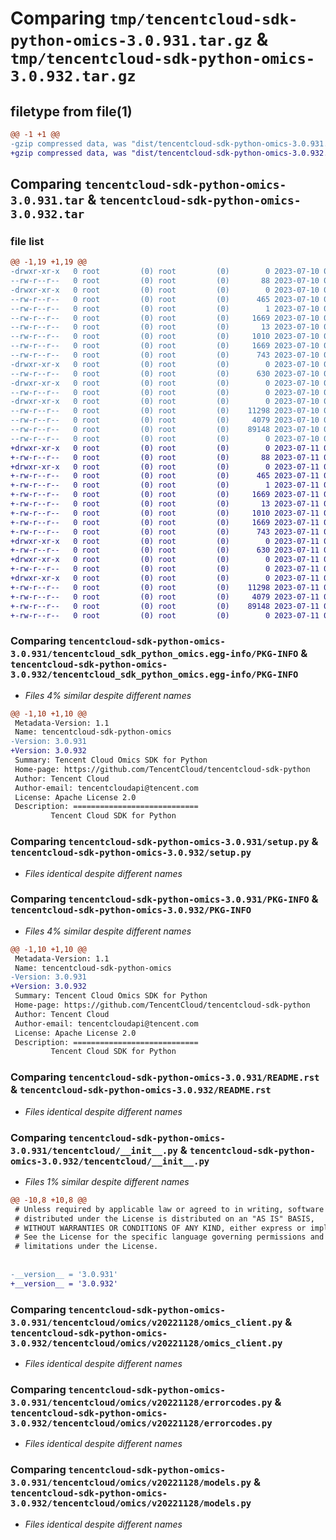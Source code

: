 # Comparing `tmp/tencentcloud-sdk-python-omics-3.0.931.tar.gz` & `tmp/tencentcloud-sdk-python-omics-3.0.932.tar.gz`

## filetype from file(1)

```diff
@@ -1 +1 @@
-gzip compressed data, was "dist/tencentcloud-sdk-python-omics-3.0.931.tar", last modified: Mon Jul 10 00:45:23 2023, max compression
+gzip compressed data, was "dist/tencentcloud-sdk-python-omics-3.0.932.tar", last modified: Tue Jul 11 00:53:50 2023, max compression
```

## Comparing `tencentcloud-sdk-python-omics-3.0.931.tar` & `tencentcloud-sdk-python-omics-3.0.932.tar`

### file list

```diff
@@ -1,19 +1,19 @@
-drwxr-xr-x   0 root         (0) root         (0)        0 2023-07-10 00:45:23.000000 tencentcloud-sdk-python-omics-3.0.931/
--rw-r--r--   0 root         (0) root         (0)       88 2023-07-10 00:45:23.000000 tencentcloud-sdk-python-omics-3.0.931/setup.cfg
-drwxr-xr-x   0 root         (0) root         (0)        0 2023-07-10 00:45:23.000000 tencentcloud-sdk-python-omics-3.0.931/tencentcloud_sdk_python_omics.egg-info/
--rw-r--r--   0 root         (0) root         (0)      465 2023-07-10 00:45:23.000000 tencentcloud-sdk-python-omics-3.0.931/tencentcloud_sdk_python_omics.egg-info/SOURCES.txt
--rw-r--r--   0 root         (0) root         (0)        1 2023-07-10 00:45:23.000000 tencentcloud-sdk-python-omics-3.0.931/tencentcloud_sdk_python_omics.egg-info/dependency_links.txt
--rw-r--r--   0 root         (0) root         (0)     1669 2023-07-10 00:45:23.000000 tencentcloud-sdk-python-omics-3.0.931/tencentcloud_sdk_python_omics.egg-info/PKG-INFO
--rw-r--r--   0 root         (0) root         (0)       13 2023-07-10 00:45:23.000000 tencentcloud-sdk-python-omics-3.0.931/tencentcloud_sdk_python_omics.egg-info/top_level.txt
--rw-r--r--   0 root         (0) root         (0)     1010 2023-07-10 00:45:23.000000 tencentcloud-sdk-python-omics-3.0.931/setup.py
--rw-r--r--   0 root         (0) root         (0)     1669 2023-07-10 00:45:23.000000 tencentcloud-sdk-python-omics-3.0.931/PKG-INFO
--rw-r--r--   0 root         (0) root         (0)      743 2023-07-10 00:45:23.000000 tencentcloud-sdk-python-omics-3.0.931/README.rst
-drwxr-xr-x   0 root         (0) root         (0)        0 2023-07-10 00:45:23.000000 tencentcloud-sdk-python-omics-3.0.931/tencentcloud/
--rw-r--r--   0 root         (0) root         (0)      630 2023-07-10 00:45:23.000000 tencentcloud-sdk-python-omics-3.0.931/tencentcloud/__init__.py
-drwxr-xr-x   0 root         (0) root         (0)        0 2023-07-10 00:45:23.000000 tencentcloud-sdk-python-omics-3.0.931/tencentcloud/omics/
--rw-r--r--   0 root         (0) root         (0)        0 2023-07-10 00:45:23.000000 tencentcloud-sdk-python-omics-3.0.931/tencentcloud/omics/__init__.py
-drwxr-xr-x   0 root         (0) root         (0)        0 2023-07-10 00:45:23.000000 tencentcloud-sdk-python-omics-3.0.931/tencentcloud/omics/v20221128/
--rw-r--r--   0 root         (0) root         (0)    11298 2023-07-10 00:45:23.000000 tencentcloud-sdk-python-omics-3.0.931/tencentcloud/omics/v20221128/omics_client.py
--rw-r--r--   0 root         (0) root         (0)     4079 2023-07-10 00:45:23.000000 tencentcloud-sdk-python-omics-3.0.931/tencentcloud/omics/v20221128/errorcodes.py
--rw-r--r--   0 root         (0) root         (0)    89148 2023-07-10 00:45:23.000000 tencentcloud-sdk-python-omics-3.0.931/tencentcloud/omics/v20221128/models.py
--rw-r--r--   0 root         (0) root         (0)        0 2023-07-10 00:45:23.000000 tencentcloud-sdk-python-omics-3.0.931/tencentcloud/omics/v20221128/__init__.py
+drwxr-xr-x   0 root         (0) root         (0)        0 2023-07-11 00:53:50.000000 tencentcloud-sdk-python-omics-3.0.932/
+-rw-r--r--   0 root         (0) root         (0)       88 2023-07-11 00:53:50.000000 tencentcloud-sdk-python-omics-3.0.932/setup.cfg
+drwxr-xr-x   0 root         (0) root         (0)        0 2023-07-11 00:53:50.000000 tencentcloud-sdk-python-omics-3.0.932/tencentcloud_sdk_python_omics.egg-info/
+-rw-r--r--   0 root         (0) root         (0)      465 2023-07-11 00:53:50.000000 tencentcloud-sdk-python-omics-3.0.932/tencentcloud_sdk_python_omics.egg-info/SOURCES.txt
+-rw-r--r--   0 root         (0) root         (0)        1 2023-07-11 00:53:50.000000 tencentcloud-sdk-python-omics-3.0.932/tencentcloud_sdk_python_omics.egg-info/dependency_links.txt
+-rw-r--r--   0 root         (0) root         (0)     1669 2023-07-11 00:53:50.000000 tencentcloud-sdk-python-omics-3.0.932/tencentcloud_sdk_python_omics.egg-info/PKG-INFO
+-rw-r--r--   0 root         (0) root         (0)       13 2023-07-11 00:53:50.000000 tencentcloud-sdk-python-omics-3.0.932/tencentcloud_sdk_python_omics.egg-info/top_level.txt
+-rw-r--r--   0 root         (0) root         (0)     1010 2023-07-11 00:53:50.000000 tencentcloud-sdk-python-omics-3.0.932/setup.py
+-rw-r--r--   0 root         (0) root         (0)     1669 2023-07-11 00:53:50.000000 tencentcloud-sdk-python-omics-3.0.932/PKG-INFO
+-rw-r--r--   0 root         (0) root         (0)      743 2023-07-11 00:53:50.000000 tencentcloud-sdk-python-omics-3.0.932/README.rst
+drwxr-xr-x   0 root         (0) root         (0)        0 2023-07-11 00:53:50.000000 tencentcloud-sdk-python-omics-3.0.932/tencentcloud/
+-rw-r--r--   0 root         (0) root         (0)      630 2023-07-11 00:53:50.000000 tencentcloud-sdk-python-omics-3.0.932/tencentcloud/__init__.py
+drwxr-xr-x   0 root         (0) root         (0)        0 2023-07-11 00:53:50.000000 tencentcloud-sdk-python-omics-3.0.932/tencentcloud/omics/
+-rw-r--r--   0 root         (0) root         (0)        0 2023-07-11 00:53:50.000000 tencentcloud-sdk-python-omics-3.0.932/tencentcloud/omics/__init__.py
+drwxr-xr-x   0 root         (0) root         (0)        0 2023-07-11 00:53:50.000000 tencentcloud-sdk-python-omics-3.0.932/tencentcloud/omics/v20221128/
+-rw-r--r--   0 root         (0) root         (0)    11298 2023-07-11 00:53:50.000000 tencentcloud-sdk-python-omics-3.0.932/tencentcloud/omics/v20221128/omics_client.py
+-rw-r--r--   0 root         (0) root         (0)     4079 2023-07-11 00:53:50.000000 tencentcloud-sdk-python-omics-3.0.932/tencentcloud/omics/v20221128/errorcodes.py
+-rw-r--r--   0 root         (0) root         (0)    89148 2023-07-11 00:53:50.000000 tencentcloud-sdk-python-omics-3.0.932/tencentcloud/omics/v20221128/models.py
+-rw-r--r--   0 root         (0) root         (0)        0 2023-07-11 00:53:50.000000 tencentcloud-sdk-python-omics-3.0.932/tencentcloud/omics/v20221128/__init__.py
```

### Comparing `tencentcloud-sdk-python-omics-3.0.931/tencentcloud_sdk_python_omics.egg-info/PKG-INFO` & `tencentcloud-sdk-python-omics-3.0.932/tencentcloud_sdk_python_omics.egg-info/PKG-INFO`

 * *Files 4% similar despite different names*

```diff
@@ -1,10 +1,10 @@
 Metadata-Version: 1.1
 Name: tencentcloud-sdk-python-omics
-Version: 3.0.931
+Version: 3.0.932
 Summary: Tencent Cloud Omics SDK for Python
 Home-page: https://github.com/TencentCloud/tencentcloud-sdk-python
 Author: Tencent Cloud
 Author-email: tencentcloudapi@tencent.com
 License: Apache License 2.0
 Description: ============================
         Tencent Cloud SDK for Python
```

### Comparing `tencentcloud-sdk-python-omics-3.0.931/setup.py` & `tencentcloud-sdk-python-omics-3.0.932/setup.py`

 * *Files identical despite different names*

### Comparing `tencentcloud-sdk-python-omics-3.0.931/PKG-INFO` & `tencentcloud-sdk-python-omics-3.0.932/PKG-INFO`

 * *Files 4% similar despite different names*

```diff
@@ -1,10 +1,10 @@
 Metadata-Version: 1.1
 Name: tencentcloud-sdk-python-omics
-Version: 3.0.931
+Version: 3.0.932
 Summary: Tencent Cloud Omics SDK for Python
 Home-page: https://github.com/TencentCloud/tencentcloud-sdk-python
 Author: Tencent Cloud
 Author-email: tencentcloudapi@tencent.com
 License: Apache License 2.0
 Description: ============================
         Tencent Cloud SDK for Python
```

### Comparing `tencentcloud-sdk-python-omics-3.0.931/README.rst` & `tencentcloud-sdk-python-omics-3.0.932/README.rst`

 * *Files identical despite different names*

### Comparing `tencentcloud-sdk-python-omics-3.0.931/tencentcloud/__init__.py` & `tencentcloud-sdk-python-omics-3.0.932/tencentcloud/__init__.py`

 * *Files 1% similar despite different names*

```diff
@@ -10,8 +10,8 @@
 # Unless required by applicable law or agreed to in writing, software
 # distributed under the License is distributed on an "AS IS" BASIS,
 # WITHOUT WARRANTIES OR CONDITIONS OF ANY KIND, either express or implied.
 # See the License for the specific language governing permissions and
 # limitations under the License.
 
 
-__version__ = '3.0.931'
+__version__ = '3.0.932'
```

### Comparing `tencentcloud-sdk-python-omics-3.0.931/tencentcloud/omics/v20221128/omics_client.py` & `tencentcloud-sdk-python-omics-3.0.932/tencentcloud/omics/v20221128/omics_client.py`

 * *Files identical despite different names*

### Comparing `tencentcloud-sdk-python-omics-3.0.931/tencentcloud/omics/v20221128/errorcodes.py` & `tencentcloud-sdk-python-omics-3.0.932/tencentcloud/omics/v20221128/errorcodes.py`

 * *Files identical despite different names*

### Comparing `tencentcloud-sdk-python-omics-3.0.931/tencentcloud/omics/v20221128/models.py` & `tencentcloud-sdk-python-omics-3.0.932/tencentcloud/omics/v20221128/models.py`

 * *Files identical despite different names*

